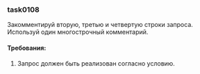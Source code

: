 
### task0108

Закомментируй вторую, третью и четвертую строки запроса. Используй один многострочный комментарий.


#### Требования:
1.	Запрос должен быть реализован согласно условию.

